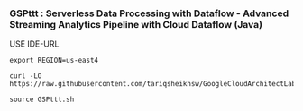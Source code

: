 ### GSPttt :  Serverless Data Processing with Dataflow - Advanced Streaming Analytics Pipeline with Cloud Dataflow (Java) 


USE IDE-URL
```
export REGION=us-east4
```

```
curl -LO https://raw.githubusercontent.com/tariqsheikhsw/GoogleCloudArchitectLabs/main/Solutions/GSPttt.sh

source GSPttt.sh
```

